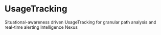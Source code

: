 # UsageTracking
Situational-awareness driven UsageTracking for granular path analysis and real-time alerting Intelligence Nexus
